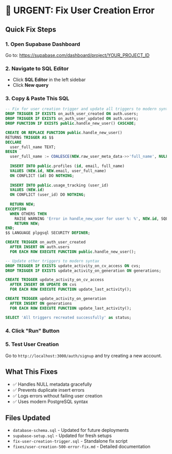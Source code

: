 # 🚨 URGENT: Fix User Creation Error

## Quick Fix Steps

### 1. Open Supabase Dashboard
Go to: https://supabase.com/dashboard/project/YOUR_PROJECT_ID

### 2. Navigate to SQL Editor
- Click **SQL Editor** in the left sidebar
- Click **New query**

### 3. Copy & Paste This SQL
```sql
-- Fix for user creation trigger and update all triggers to modern syntax
DROP TRIGGER IF EXISTS on_auth_user_created ON auth.users;
DROP TRIGGER IF EXISTS on_auth_user_updated ON auth.users;
DROP FUNCTION IF EXISTS public.handle_new_user() CASCADE;

CREATE OR REPLACE FUNCTION public.handle_new_user()
RETURNS TRIGGER AS $$
DECLARE
  user_full_name TEXT;
BEGIN
  user_full_name := COALESCE(NEW.raw_user_meta_data->>'full_name', NULL);
  
  INSERT INTO public.profiles (id, email, full_name)
  VALUES (NEW.id, NEW.email, user_full_name)
  ON CONFLICT (id) DO NOTHING;
  
  INSERT INTO public.usage_tracking (user_id)
  VALUES (NEW.id)
  ON CONFLICT (user_id) DO NOTHING;
  
  RETURN NEW;
EXCEPTION
  WHEN OTHERS THEN
    RAISE WARNING 'Error in handle_new_user for user %: %', NEW.id, SQLERRM;
    RETURN NEW;
END;
$$ LANGUAGE plpgsql SECURITY DEFINER;

CREATE TRIGGER on_auth_user_created
  AFTER INSERT ON auth.users
  FOR EACH ROW EXECUTE FUNCTION public.handle_new_user();

-- Update other triggers to modern syntax
DROP TRIGGER IF EXISTS update_activity_on_cv_access ON cvs;
DROP TRIGGER IF EXISTS update_activity_on_generation ON generations;

CREATE TRIGGER update_activity_on_cv_access
  AFTER INSERT OR UPDATE ON cvs
  FOR EACH ROW EXECUTE FUNCTION update_last_activity();

CREATE TRIGGER update_activity_on_generation
  AFTER INSERT ON generations
  FOR EACH ROW EXECUTE FUNCTION update_last_activity();

SELECT 'All triggers recreated successfully' as status;
```

### 4. Click "Run" Button

### 5. Test User Creation
Go to `http://localhost:3000/auth/signup` and try creating a new account.

## What This Fixes
- ✅ Handles NULL metadata gracefully
- ✅ Prevents duplicate insert errors
- ✅ Logs errors without failing user creation
- ✅ Uses modern PostgreSQL syntax

## Files Updated
- `database-schema.sql` - Updated for future deployments
- `supabase-setup.sql` - Updated for fresh setups
- `fix-user-creation-trigger.sql` - Standalone fix script
- `fixes/user-creation-500-error-fix.md` - Detailed documentation
